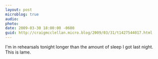 ```yaml
---
layout: post
microblog: true
audio: 
photo: 
date: 2009-03-30 18:00:00 -0600
guid: http://craigmcclellan.micro.blog/2009/03/31/t1427544017.html
---
```

I'm in rehearsals tonight longer than the amount of sleep I got last night. This is lame.

